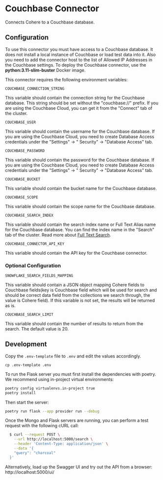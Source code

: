 # Couchbase Connector

Connects Cohere to a Couchbase database.

## Configuration

To use this connector you must have access to a Couchbase database. It does
not install a local instance of Couchbase or load test data into it.
Also you need to add the connector host to the list of Allowed IP Addresses in the Couchbase settings.
To deploy the Couchbase connector, use the <b>python:3.11-slim-buster</b> Docker image.

This connector requires the following environment variables:

```
COUCHBASE_CONNECTION_STRING
```

This variable should contain the connection string for the Couchbase database.
This string should be set without the "couchbase://" prefix.
If you are using the Couchbase Cloud, you can get it from the "Connect" tab of the cluster.

```
COUCHBASE_USER
```

This variable should contain the username for the Couchbase database.
If you are using the Couchbase Cloud, you need to create Database Access credentials under the "Settings" -> "
Security" -> "Database Access" tab.

```
COUCHBASE_PASSWORD
```

This variable should contain the password for the Couchbase database.
If you are using the Couchbase Cloud, you need to create Database Access credentials under the "Settings" -> "
Security" -> "Database Access" tab.

```
COUCHBASE_BUCKET
```

This variable should contain the bucket name for the Couchbase database.

```
COUCHBASE_SCOPE
```

This variable should contain the scope name for the Couchbase database.

```
COUCHBASE_SEARCH_INDEX
```

This variable should contain the search index name or Full Text Alias name for the Couchbase database.
You can find the index name in the "Search" tab of the cluster.
Read more about [Full Text Search](https://docs.couchbase.com/cloud/search/search.html).

```
COUCHBASE_CONNECTOR_API_KEY
```

This variable should contain the API key for the Couchbase connector.

### Optional Configuration

```
SNOWFLAKE_SEARCH_FIELDS_MAPPING
```

This variable should contain a JSON object mapping Cohere fields
to Couchbase fields(key is Couchbase field which will be used for search
and should be correct data field from the collections we search through,
the value is Cohere field). If this variable is not set, the results will be returned as is.

```
COUCHBASE_SEARCH_LIMIT
```

This variable should contain the number of results to return from the search.
The default value is 20.

## Development

Copy the `.env-template` file to `.env` and edit the values accordingly.

```
cp .env-template .env
```

To run the Flask server you must first install the dependencies with poetry. We recommend using in-project
virtual environments:

```bash
poetry config virtualenvs.in-project true
poetry install
```

Then start the server:

```bash
poetry run flask --app provider run --debug
```

Once the Mongo and Flask servers are running, you can perform a test request with the following cURL call:

```bash
  $ curl --request POST \
    --url http://localhost:5000/search \
    --header 'Content-Type: application/json' \
    --data '{
    "query": "charcoal"
  }'
```

Alternatively, load up the Swagger UI and try out the API from a browser: http://localhost:5000/ui/
